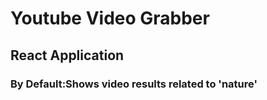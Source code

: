 
 # Youtube Video Grabber 

 ## React Application 
 
 
 ### By Default:Shows video results related to 'nature' 
